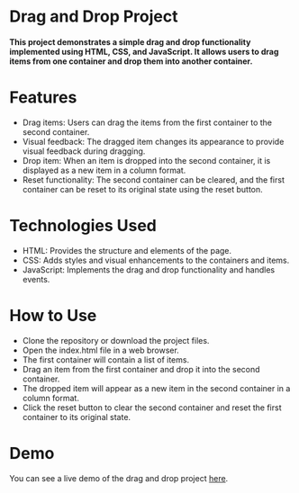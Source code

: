 # Drag and Drop Project

#### This project demonstrates a simple drag and drop functionality implemented using HTML, CSS, and JavaScript. It allows users to drag items from one container and drop them into another container.

# Features

* Drag items: Users can drag the items from the first container to the second container.
* Visual feedback: The dragged item changes its appearance to provide visual feedback during dragging.
* Drop item: When an item is dropped into the second container, it is displayed as a new item in a column format.
* Reset functionality: The second container can be cleared, and the first container can be reset to its original state using the reset button.

# Technologies Used
* HTML: Provides the structure and elements of the page.
* CSS: Adds styles and visual enhancements to the containers and items.
* JavaScript: Implements the drag and drop functionality and handles events.

# How to Use

* Clone the repository or download the project files.
* Open the index.html file in a web browser.
* The first container will contain a list of items.
* Drag an item from the first container and drop it into the second container.
* The dropped item will appear as a new item in the second container in a column format.
* Click the reset button to clear the second container and reset the first container to its original state.

# Demo
You can see a live demo of the drag and drop project [here](https://drag-and-drop-graydot-tech.netlify.app). 


